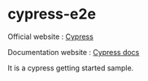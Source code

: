 # cypress-e2e

Official website : [Cypress](https://www.cypress.io/)

Documentation website : [Cypress docs](https://docs.cypress.io/)

It is a cypress getting started sample.
